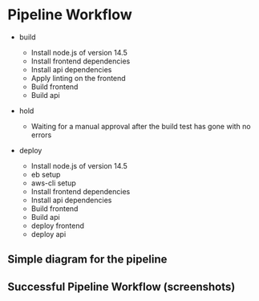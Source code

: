 # Pipeline Workflow

- build
    - Install node.js of version 14.5
    - Install frontend dependencies
    - Install api dependencies 
    - Apply linting on the frontend
    - Build frontend 
    - Build api

- hold
    - Waiting for a manual approval after the build test has gone with no errors
- deploy
    - Install node.js of version 14.5
    - eb setup
    - aws-cli setup
    - Install frontend dependencies
    - Install api dependencies 
    - Build frontend 
    - Build api
    - deploy frontend
    - deploy api

## Simple diagram for the pipeline

## Successful Pipeline Workflow (screenshots)
